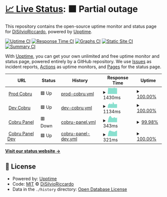 # [📈 Live Status](https://DiSilvioRiccardo.github.io/cobru-status): <!--live status--> **🟧 Partial outage**

This repository contains the open-source uptime monitor and status page for [DiSilvioRiccardo](https://DiSilvioRiccardo.github.io/cobru-status), powered by [Upptime](https://github.com/upptime/upptime).

[![Uptime CI](https://github.com/koj-co/upptime/workflows/Uptime%20CI/badge.svg)](https://github.com/koj-co/upptime/actions?query=workflow%3A%22Uptime+CI%22)
[![Response Time CI](https://github.com/koj-co/upptime/workflows/Response%20Time%20CI/badge.svg)](https://github.com/koj-co/upptime/actions?query=workflow%3A%22Response+Time+CI%22)
[![Graphs CI](https://github.com/koj-co/upptime/workflows/Graphs%20CI/badge.svg)](https://github.com/koj-co/upptime/actions?query=workflow%3A%22Graphs+CI%22)
[![Static Site CI](https://github.com/koj-co/upptime/workflows/Static%20Site%20CI/badge.svg)](https://github.com/koj-co/upptime/actions?query=workflow%3A%22Static+Site+CI%22)
[![Summary CI](https://github.com/koj-co/upptime/workflows/Summary%20CI/badge.svg)](https://github.com/koj-co/upptime/actions?query=workflow%3A%22Summary+CI%22)

With [Upptime](https://upptime.js.org), you can get your own unlimited and free uptime monitor and status page, powered entirely by a GitHub repository. We use [Issues](https://github.com/DiSilvioRiccardo/cobru-status/issues) as incident reports, [Actions](https://github.com/DiSilvioRiccardo/cobru-status/actions) as uptime monitors, and [Pages](https://DiSilvioRiccardo.github.io/cobru-status) for the status page.

<!--start: status pages-->
<!-- This summary is generated by Upptime (https://github.com/upptime/upptime) -->
<!-- Do not edit this manually, your changes will be overwritten -->
<!-- prettier-ignore -->
| URL | Status | History | Response Time | Uptime |
| --- | ------ | ------- | ------------- | ------ |
| <img alt="" src="https://favicons.githubusercontent.com/prod.cobru.co" height="13"> [Prod Cobru](https://prod.cobru.co) | 🟩 Up | [prod-cobru.yml](https://github.com/DiSilvioRiccardo/cobru-status/commits/master/history/prod-cobru.yml) | <details><summary><img alt="Response time graph" src="./graphs/prod-cobru/response-time-week.png" height="20"> 1430ms</summary><br><a href="https://DiSilvioRiccardo.github.io/cobru-status/history/prod-cobru"><img alt="Response time 1430" src="https://img.shields.io/endpoint?url=https%3A%2F%2Fraw.githubusercontent.com%2FDiSilvioRiccardo%2Fcobru-status%2Fmaster%2Fapi%2Fprod-cobru%2Fresponse-time.json"></a><br><a href="https://DiSilvioRiccardo.github.io/cobru-status/history/prod-cobru"><img alt="24-hour response time 1542" src="https://img.shields.io/endpoint?url=https%3A%2F%2Fraw.githubusercontent.com%2FDiSilvioRiccardo%2Fcobru-status%2Fmaster%2Fapi%2Fprod-cobru%2Fresponse-time-day.json"></a><br><a href="https://DiSilvioRiccardo.github.io/cobru-status/history/prod-cobru"><img alt="7-day response time 1430" src="https://img.shields.io/endpoint?url=https%3A%2F%2Fraw.githubusercontent.com%2FDiSilvioRiccardo%2Fcobru-status%2Fmaster%2Fapi%2Fprod-cobru%2Fresponse-time-week.json"></a><br><a href="https://DiSilvioRiccardo.github.io/cobru-status/history/prod-cobru"><img alt="30-day response time 1430" src="https://img.shields.io/endpoint?url=https%3A%2F%2Fraw.githubusercontent.com%2FDiSilvioRiccardo%2Fcobru-status%2Fmaster%2Fapi%2Fprod-cobru%2Fresponse-time-month.json"></a><br><a href="https://DiSilvioRiccardo.github.io/cobru-status/history/prod-cobru"><img alt="1-year response time 1430" src="https://img.shields.io/endpoint?url=https%3A%2F%2Fraw.githubusercontent.com%2FDiSilvioRiccardo%2Fcobru-status%2Fmaster%2Fapi%2Fprod-cobru%2Fresponse-time-year.json"></a></details> | <details><summary><a href="https://DiSilvioRiccardo.github.io/cobru-status/history/prod-cobru">100.00%</a></summary><a href="https://DiSilvioRiccardo.github.io/cobru-status/history/prod-cobru"><img alt="All-time uptime 100.00%" src="https://img.shields.io/endpoint?url=https%3A%2F%2Fraw.githubusercontent.com%2FDiSilvioRiccardo%2Fcobru-status%2Fmaster%2Fapi%2Fprod-cobru%2Fuptime.json"></a><br><a href="https://DiSilvioRiccardo.github.io/cobru-status/history/prod-cobru"><img alt="24-hour uptime 100.00%" src="https://img.shields.io/endpoint?url=https%3A%2F%2Fraw.githubusercontent.com%2FDiSilvioRiccardo%2Fcobru-status%2Fmaster%2Fapi%2Fprod-cobru%2Fuptime-day.json"></a><br><a href="https://DiSilvioRiccardo.github.io/cobru-status/history/prod-cobru"><img alt="7-day uptime 100.00%" src="https://img.shields.io/endpoint?url=https%3A%2F%2Fraw.githubusercontent.com%2FDiSilvioRiccardo%2Fcobru-status%2Fmaster%2Fapi%2Fprod-cobru%2Fuptime-week.json"></a><br><a href="https://DiSilvioRiccardo.github.io/cobru-status/history/prod-cobru"><img alt="30-day uptime 100.00%" src="https://img.shields.io/endpoint?url=https%3A%2F%2Fraw.githubusercontent.com%2FDiSilvioRiccardo%2Fcobru-status%2Fmaster%2Fapi%2Fprod-cobru%2Fuptime-month.json"></a><br><a href="https://DiSilvioRiccardo.github.io/cobru-status/history/prod-cobru"><img alt="1-year uptime 100.00%" src="https://img.shields.io/endpoint?url=https%3A%2F%2Fraw.githubusercontent.com%2FDiSilvioRiccardo%2Fcobru-status%2Fmaster%2Fapi%2Fprod-cobru%2Fuptime-year.json"></a></details>
| <img alt="" src="https://favicons.githubusercontent.com/dev.cobru.co" height="13"> [Dev Cobru](https://dev.cobru.co) | 🟩 Up | [dev-cobru.yml](https://github.com/DiSilvioRiccardo/cobru-status/commits/master/history/dev-cobru.yml) | <details><summary><img alt="Response time graph" src="./graphs/dev-cobru/response-time-week.png" height="20"> 1134ms</summary><br><a href="https://DiSilvioRiccardo.github.io/cobru-status/history/dev-cobru"><img alt="Response time 1134" src="https://img.shields.io/endpoint?url=https%3A%2F%2Fraw.githubusercontent.com%2FDiSilvioRiccardo%2Fcobru-status%2Fmaster%2Fapi%2Fdev-cobru%2Fresponse-time.json"></a><br><a href="https://DiSilvioRiccardo.github.io/cobru-status/history/dev-cobru"><img alt="24-hour response time 1166" src="https://img.shields.io/endpoint?url=https%3A%2F%2Fraw.githubusercontent.com%2FDiSilvioRiccardo%2Fcobru-status%2Fmaster%2Fapi%2Fdev-cobru%2Fresponse-time-day.json"></a><br><a href="https://DiSilvioRiccardo.github.io/cobru-status/history/dev-cobru"><img alt="7-day response time 1134" src="https://img.shields.io/endpoint?url=https%3A%2F%2Fraw.githubusercontent.com%2FDiSilvioRiccardo%2Fcobru-status%2Fmaster%2Fapi%2Fdev-cobru%2Fresponse-time-week.json"></a><br><a href="https://DiSilvioRiccardo.github.io/cobru-status/history/dev-cobru"><img alt="30-day response time 1134" src="https://img.shields.io/endpoint?url=https%3A%2F%2Fraw.githubusercontent.com%2FDiSilvioRiccardo%2Fcobru-status%2Fmaster%2Fapi%2Fdev-cobru%2Fresponse-time-month.json"></a><br><a href="https://DiSilvioRiccardo.github.io/cobru-status/history/dev-cobru"><img alt="1-year response time 1134" src="https://img.shields.io/endpoint?url=https%3A%2F%2Fraw.githubusercontent.com%2FDiSilvioRiccardo%2Fcobru-status%2Fmaster%2Fapi%2Fdev-cobru%2Fresponse-time-year.json"></a></details> | <details><summary><a href="https://DiSilvioRiccardo.github.io/cobru-status/history/dev-cobru">100.00%</a></summary><a href="https://DiSilvioRiccardo.github.io/cobru-status/history/dev-cobru"><img alt="All-time uptime 100.00%" src="https://img.shields.io/endpoint?url=https%3A%2F%2Fraw.githubusercontent.com%2FDiSilvioRiccardo%2Fcobru-status%2Fmaster%2Fapi%2Fdev-cobru%2Fuptime.json"></a><br><a href="https://DiSilvioRiccardo.github.io/cobru-status/history/dev-cobru"><img alt="24-hour uptime 100.00%" src="https://img.shields.io/endpoint?url=https%3A%2F%2Fraw.githubusercontent.com%2FDiSilvioRiccardo%2Fcobru-status%2Fmaster%2Fapi%2Fdev-cobru%2Fuptime-day.json"></a><br><a href="https://DiSilvioRiccardo.github.io/cobru-status/history/dev-cobru"><img alt="7-day uptime 100.00%" src="https://img.shields.io/endpoint?url=https%3A%2F%2Fraw.githubusercontent.com%2FDiSilvioRiccardo%2Fcobru-status%2Fmaster%2Fapi%2Fdev-cobru%2Fuptime-week.json"></a><br><a href="https://DiSilvioRiccardo.github.io/cobru-status/history/dev-cobru"><img alt="30-day uptime 100.00%" src="https://img.shields.io/endpoint?url=https%3A%2F%2Fraw.githubusercontent.com%2FDiSilvioRiccardo%2Fcobru-status%2Fmaster%2Fapi%2Fdev-cobru%2Fuptime-month.json"></a><br><a href="https://DiSilvioRiccardo.github.io/cobru-status/history/dev-cobru"><img alt="1-year uptime 100.00%" src="https://img.shields.io/endpoint?url=https%3A%2F%2Fraw.githubusercontent.com%2FDiSilvioRiccardo%2Fcobru-status%2Fmaster%2Fapi%2Fdev-cobru%2Fuptime-year.json"></a></details>
| <img alt="" src="https://favicons.githubusercontent.com/panel.cobru.co" height="13"> [Cobru Panel](https://panel.cobru.co) | 🟥 Down | [cobru-panel.yml](https://github.com/DiSilvioRiccardo/cobru-status/commits/master/history/cobru-panel.yml) | <details><summary><img alt="Response time graph" src="./graphs/cobru-panel/response-time-week.png" height="20"> 343ms</summary><br><a href="https://DiSilvioRiccardo.github.io/cobru-status/history/cobru-panel"><img alt="Response time 343" src="https://img.shields.io/endpoint?url=https%3A%2F%2Fraw.githubusercontent.com%2FDiSilvioRiccardo%2Fcobru-status%2Fmaster%2Fapi%2Fcobru-panel%2Fresponse-time.json"></a><br><a href="https://DiSilvioRiccardo.github.io/cobru-status/history/cobru-panel"><img alt="24-hour response time 343" src="https://img.shields.io/endpoint?url=https%3A%2F%2Fraw.githubusercontent.com%2FDiSilvioRiccardo%2Fcobru-status%2Fmaster%2Fapi%2Fcobru-panel%2Fresponse-time-day.json"></a><br><a href="https://DiSilvioRiccardo.github.io/cobru-status/history/cobru-panel"><img alt="7-day response time 343" src="https://img.shields.io/endpoint?url=https%3A%2F%2Fraw.githubusercontent.com%2FDiSilvioRiccardo%2Fcobru-status%2Fmaster%2Fapi%2Fcobru-panel%2Fresponse-time-week.json"></a><br><a href="https://DiSilvioRiccardo.github.io/cobru-status/history/cobru-panel"><img alt="30-day response time 343" src="https://img.shields.io/endpoint?url=https%3A%2F%2Fraw.githubusercontent.com%2FDiSilvioRiccardo%2Fcobru-status%2Fmaster%2Fapi%2Fcobru-panel%2Fresponse-time-month.json"></a><br><a href="https://DiSilvioRiccardo.github.io/cobru-status/history/cobru-panel"><img alt="1-year response time 343" src="https://img.shields.io/endpoint?url=https%3A%2F%2Fraw.githubusercontent.com%2FDiSilvioRiccardo%2Fcobru-status%2Fmaster%2Fapi%2Fcobru-panel%2Fresponse-time-year.json"></a></details> | <details><summary><a href="https://DiSilvioRiccardo.github.io/cobru-status/history/cobru-panel">99.98%</a></summary><a href="https://DiSilvioRiccardo.github.io/cobru-status/history/cobru-panel"><img alt="All-time uptime 99.98%" src="https://img.shields.io/endpoint?url=https%3A%2F%2Fraw.githubusercontent.com%2FDiSilvioRiccardo%2Fcobru-status%2Fmaster%2Fapi%2Fcobru-panel%2Fuptime.json"></a><br><a href="https://DiSilvioRiccardo.github.io/cobru-status/history/cobru-panel"><img alt="24-hour uptime 99.98%" src="https://img.shields.io/endpoint?url=https%3A%2F%2Fraw.githubusercontent.com%2FDiSilvioRiccardo%2Fcobru-status%2Fmaster%2Fapi%2Fcobru-panel%2Fuptime-day.json"></a><br><a href="https://DiSilvioRiccardo.github.io/cobru-status/history/cobru-panel"><img alt="7-day uptime 99.98%" src="https://img.shields.io/endpoint?url=https%3A%2F%2Fraw.githubusercontent.com%2FDiSilvioRiccardo%2Fcobru-status%2Fmaster%2Fapi%2Fcobru-panel%2Fuptime-week.json"></a><br><a href="https://DiSilvioRiccardo.github.io/cobru-status/history/cobru-panel"><img alt="30-day uptime 99.98%" src="https://img.shields.io/endpoint?url=https%3A%2F%2Fraw.githubusercontent.com%2FDiSilvioRiccardo%2Fcobru-status%2Fmaster%2Fapi%2Fcobru-panel%2Fuptime-month.json"></a><br><a href="https://DiSilvioRiccardo.github.io/cobru-status/history/cobru-panel"><img alt="1-year uptime 99.98%" src="https://img.shields.io/endpoint?url=https%3A%2F%2Fraw.githubusercontent.com%2FDiSilvioRiccardo%2Fcobru-status%2Fmaster%2Fapi%2Fcobru-panel%2Fuptime-year.json"></a></details>
| <img alt="" src="https://favicons.githubusercontent.com/dev.panel.cobru.co" height="13"> [Cobru Panel Dev](https://dev.panel.cobru.co) | 🟩 Up | [cobru-panel-dev.yml](https://github.com/DiSilvioRiccardo/cobru-status/commits/master/history/cobru-panel-dev.yml) | <details><summary><img alt="Response time graph" src="./graphs/cobru-panel-dev/response-time-week.png" height="20"> 321ms</summary><br><a href="https://DiSilvioRiccardo.github.io/cobru-status/history/cobru-panel-dev"><img alt="Response time 321" src="https://img.shields.io/endpoint?url=https%3A%2F%2Fraw.githubusercontent.com%2FDiSilvioRiccardo%2Fcobru-status%2Fmaster%2Fapi%2Fcobru-panel-dev%2Fresponse-time.json"></a><br><a href="https://DiSilvioRiccardo.github.io/cobru-status/history/cobru-panel-dev"><img alt="24-hour response time 321" src="https://img.shields.io/endpoint?url=https%3A%2F%2Fraw.githubusercontent.com%2FDiSilvioRiccardo%2Fcobru-status%2Fmaster%2Fapi%2Fcobru-panel-dev%2Fresponse-time-day.json"></a><br><a href="https://DiSilvioRiccardo.github.io/cobru-status/history/cobru-panel-dev"><img alt="7-day response time 321" src="https://img.shields.io/endpoint?url=https%3A%2F%2Fraw.githubusercontent.com%2FDiSilvioRiccardo%2Fcobru-status%2Fmaster%2Fapi%2Fcobru-panel-dev%2Fresponse-time-week.json"></a><br><a href="https://DiSilvioRiccardo.github.io/cobru-status/history/cobru-panel-dev"><img alt="30-day response time 321" src="https://img.shields.io/endpoint?url=https%3A%2F%2Fraw.githubusercontent.com%2FDiSilvioRiccardo%2Fcobru-status%2Fmaster%2Fapi%2Fcobru-panel-dev%2Fresponse-time-month.json"></a><br><a href="https://DiSilvioRiccardo.github.io/cobru-status/history/cobru-panel-dev"><img alt="1-year response time 321" src="https://img.shields.io/endpoint?url=https%3A%2F%2Fraw.githubusercontent.com%2FDiSilvioRiccardo%2Fcobru-status%2Fmaster%2Fapi%2Fcobru-panel-dev%2Fresponse-time-year.json"></a></details> | <details><summary><a href="https://DiSilvioRiccardo.github.io/cobru-status/history/cobru-panel-dev">100.00%</a></summary><a href="https://DiSilvioRiccardo.github.io/cobru-status/history/cobru-panel-dev"><img alt="All-time uptime 100.00%" src="https://img.shields.io/endpoint?url=https%3A%2F%2Fraw.githubusercontent.com%2FDiSilvioRiccardo%2Fcobru-status%2Fmaster%2Fapi%2Fcobru-panel-dev%2Fuptime.json"></a><br><a href="https://DiSilvioRiccardo.github.io/cobru-status/history/cobru-panel-dev"><img alt="24-hour uptime 100.00%" src="https://img.shields.io/endpoint?url=https%3A%2F%2Fraw.githubusercontent.com%2FDiSilvioRiccardo%2Fcobru-status%2Fmaster%2Fapi%2Fcobru-panel-dev%2Fuptime-day.json"></a><br><a href="https://DiSilvioRiccardo.github.io/cobru-status/history/cobru-panel-dev"><img alt="7-day uptime 100.00%" src="https://img.shields.io/endpoint?url=https%3A%2F%2Fraw.githubusercontent.com%2FDiSilvioRiccardo%2Fcobru-status%2Fmaster%2Fapi%2Fcobru-panel-dev%2Fuptime-week.json"></a><br><a href="https://DiSilvioRiccardo.github.io/cobru-status/history/cobru-panel-dev"><img alt="30-day uptime 100.00%" src="https://img.shields.io/endpoint?url=https%3A%2F%2Fraw.githubusercontent.com%2FDiSilvioRiccardo%2Fcobru-status%2Fmaster%2Fapi%2Fcobru-panel-dev%2Fuptime-month.json"></a><br><a href="https://DiSilvioRiccardo.github.io/cobru-status/history/cobru-panel-dev"><img alt="1-year uptime 100.00%" src="https://img.shields.io/endpoint?url=https%3A%2F%2Fraw.githubusercontent.com%2FDiSilvioRiccardo%2Fcobru-status%2Fmaster%2Fapi%2Fcobru-panel-dev%2Fuptime-year.json"></a></details>

<!--end: status pages-->

[**Visit our status website →**](https://DiSilvioRiccardo.github.io/cobru-status)

## 📄 License

- Powered by: [Upptime](https://github.com/upptime/upptime)
- Code: [MIT](./LICENSE) © [DiSilvioRiccardo](https://DiSilvioRiccardo.github.io/cobru-status)
- Data in the `./history` directory: [Open Database License](https://opendatacommons.org/licenses/odbl/1-0/)
